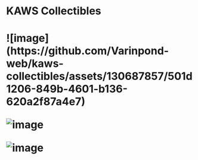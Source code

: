<h1>KAWS Collectibles<h1>
![image](https://github.com/Varinpond-web/kaws-collectibles/assets/130687857/501d1206-849b-4601-b136-620a2f87a4e7)
 
![image](https://github.com/Varinpond-web/kaws-collectibles/assets/130687857/b95e1f3a-d954-4761-b887-4f0bce521611)
  
![image](https://github.com/Varinpond-web/kaws-collectibles/assets/130687857/14462c65-ed68-4f13-bff6-39d577c6c8dc)
  
